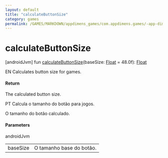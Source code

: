 ```yaml
---
layout: default
title: "calculateButtonSize"
category: games
permalink: /GAMES/MARKDOWN/appdimens_games/com.appdimens.games/-app-dimens-games/calculate-button-size.html
---
```


# calculateButtonSize

[androidJvm]
fun [calculateButtonSize](calculate-button-size.md)(baseSize: [Float](https://kotlinlang.org/api/core/kotlin-stdlib/kotlin/-float/index.html) = 48.0f): [Float](https://kotlinlang.org/api/core/kotlin-stdlib/kotlin/-float/index.html)

EN Calculates button size for games.

#### Return

The calculated button size.

PT Calcula o tamanho do botão para jogos.

O tamanho do botão calculado.

#### Parameters

androidJvm

| | |
|---|---|
| baseSize | O tamanho base do botão. |